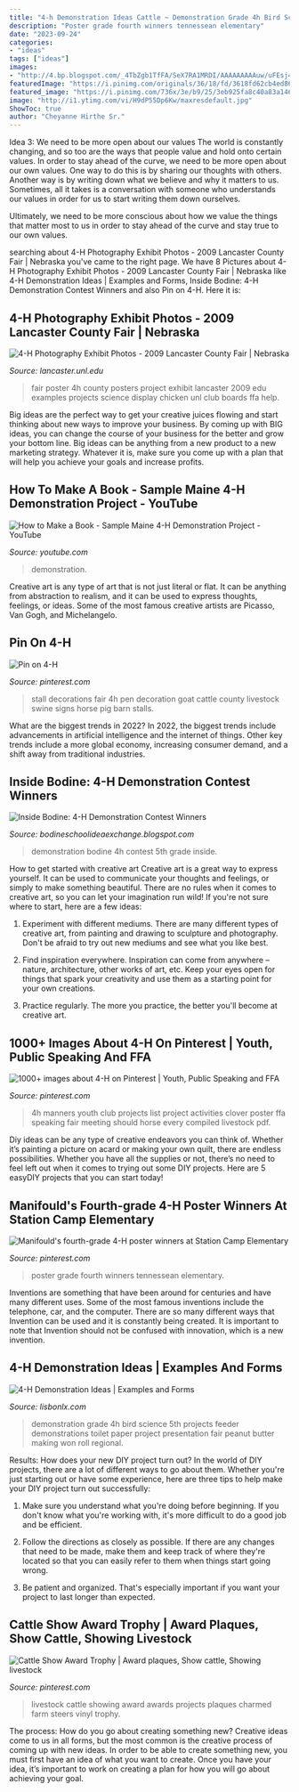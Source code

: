 ```yaml
---
title: "4-h Demonstration Ideas Cattle ~ Demonstration Grade 4h Bird Science 5th Projects Feeder Demonstrations Toilet Paper Project Presentation Fair Peanut Butter Making Won Roll Regional"
description: "Poster grade fourth winners tennessean elementary"
date: "2023-09-24"
categories:
- "ideas"
tags: ["ideas"]
images:
- "http://4.bp.blogspot.com/_4TbZgb1TfFA/SeX7RA1MRDI/AAAAAAAAAuw/uFEsj4WoeOo/s320/4H+Demonstration+Competition+5th+Grade+Bodine+School+006.jpg"
featuredImage: "https://i.pinimg.com/originals/36/18/fd/3618fd62cb4ed86536939130afcb0a50.jpg"
featured_image: "https://i.pinimg.com/736x/3e/b9/25/3eb925fa8c40a83a146212f0b3d08474.jpg"
image: "http://i1.ytimg.com/vi/H9dP55Dp6Kw/maxresdefault.jpg"
ShowToc: true
author: "Cheyanne Hirthe Sr."
---
```



Idea 3: We need to be more open about our values
The world is constantly changing, and so too are the ways that people value and hold onto certain values. In order to stay ahead of the curve, we need to be more open about our own values.
One way to do this is by sharing our thoughts with others. Another way is by writing down what we believe and why it matters to us. Sometimes, all it takes is a conversation with someone who understands our values in order for us to start writing them down ourselves.

Ultimately, we need to be more conscious about how we value the things that matter most to us in order to stay ahead of the curve and stay true to our own values.

	

		
searching about 4-H Photography Exhibit Photos - 2009 Lancaster County Fair | Nebraska you've came to the right page. We have 8 Pictures about 4-H Photography Exhibit Photos - 2009 Lancaster County Fair | Nebraska like 4-H Demonstration Ideas | Examples and Forms, Inside Bodine: 4-H Demonstration Contest Winners and also Pin on 4-H. Here it is:
		
    
## 4-H Photography Exhibit Photos - 2009 Lancaster County Fair | Nebraska

<img loading=lazy src="https://lancaster.unl.edu/4h/fair/photos/2009/StaticExhCheckIn/Posters2.jpg" onerror="this.onerror=null;this.src='https://tse2.mm.bing.net/th?id=OIP.13iDSCo3uxTLNSVwIH2LtwHaFj&amp;pid=15.1';" alt="4-H Photography Exhibit Photos - 2009 Lancaster County Fair | Nebraska">

_Source: lancaster.unl.edu_

>fair poster 4h county posters project exhibit lancaster 2009 edu examples projects science display chicken unl club boards ffa help. 

	

Big ideas are the perfect way to get your creative juices flowing and start thinking about new ways to improve your business. By coming up with BIG ideas, you can change the course of your business for the better and grow your bottom line. Big ideas can be anything from a new product to a new marketing strategy. Whatever it is, make sure you come up with a plan that will help you achieve your goals and increase profits.

    
## How To Make A Book - Sample Maine 4-H Demonstration Project - YouTube

<img loading=lazy src="http://i1.ytimg.com/vi/H9dP55Dp6Kw/maxresdefault.jpg" onerror="this.onerror=null;this.src='https://tse2.mm.bing.net/th?id=OIP.-9-C8P3oYU46NbPrptKZTwHaEM&amp;pid=15.1';" alt="How to Make a Book - Sample Maine 4-H Demonstration Project - YouTube">

_Source: youtube.com_

>demonstration. 

	

Creative art is any type of art that is not just literal or flat. It can be anything from abstraction to realism, and it can be used to express thoughts, feelings, or ideas. Some of the most famous creative artists are Picasso, Van Gogh, and Michelangelo.

    
## Pin On 4-H

<img loading=lazy src="https://i.pinimg.com/736x/18/2b/71/182b7164600b68edfab005648e7db295--stall-decorations--h.jpg" onerror="this.onerror=null;this.src='https://tse4.mm.bing.net/th?id=OIP.CLsVPebuY5FJhodGLHZ70AHaEK&amp;pid=15.1';" alt="Pin on 4-H">

_Source: pinterest.com_

>stall decorations fair 4h pen decoration goat cattle county livestock swine signs horse pig barn stalls. 

	

What are the biggest trends in 2022?
In 2022, the biggest trends include advancements in artificial intelligence and the internet of things. Other key trends include a more global economy, increasing consumer demand, and a shift away from traditional industries.

    
## Inside Bodine: 4-H Demonstration Contest Winners

<img loading=lazy src="http://4.bp.blogspot.com/_4TbZgb1TfFA/SeX7RA1MRDI/AAAAAAAAAuw/uFEsj4WoeOo/s320/4H+Demonstration+Competition+5th+Grade+Bodine+School+006.jpg" onerror="this.onerror=null;this.src='https://tse4.mm.bing.net/th?id=OIP.fZOhf0TxHfNsl_XAoWuPagAAAA&amp;pid=15.1';" alt="Inside Bodine: 4-H Demonstration Contest Winners">

_Source: bodineschoolideaexchange.blogspot.com_

>demonstration bodine 4h contest 5th grade inside. 

	

How to get started with creative art
Creative art is a great way to express yourself. It can be used to communicate your thoughts and feelings, or simply to make something beautiful. There are no rules when it comes to creative art, so you can let your imagination run wild! If you're not sure where to start, here are a few ideas:
1. Experiment with different mediums. There are many different types of creative art, from painting and drawing to sculpture and photography. Don't be afraid to try out new mediums and see what you like best.

2. Find inspiration everywhere. Inspiration can come from anywhere – nature, architecture, other works of art, etc. Keep your eyes open for things that spark your creativity and use them as a starting point for your own creations.

3. Practice regularly. The more you practice, the better you'll become at creative art.

    
## 1000+ Images About 4-H On Pinterest | Youth, Public Speaking And FFA

<img loading=lazy src="https://s-media-cache-ak0.pinimg.com/736x/9c/ad/50/9cad500df6f730e7f0f9b10c0ea4629d.jpg" onerror="this.onerror=null;this.src='https://tse4.mm.bing.net/th?id=OIP.Egs43mNzVR-jzqSHP2MdAwHaLP&amp;pid=15.1';" alt="1000+ images about 4-H on Pinterest | Youth, Public Speaking and FFA">

_Source: pinterest.com_

>4h manners youth club projects list project activities clover poster ffa speaking fair meeting should horse every compiled livestock pdf. 

	

Diy ideas can be any type of creative endeavors you can think of. Whether it’s painting a picture on acard or making your own quilt, there are endless possibilities. Whether you have all the supplies or not, there’s no need to feel left out when it comes to trying out some DIY projects. Here are 5 easyDIY projects that you can start today!

    
## Manifould&#039;s Fourth-grade 4-H Poster Winners At Station Camp Elementary

<img loading=lazy src="https://i.pinimg.com/originals/b3/49/41/b349413794a0ee95643ab84a551fa376.jpg" onerror="this.onerror=null;this.src='https://tse3.mm.bing.net/th?id=OIP.WGQ2XC7nD9M6dlOwGpy3RwHaFj&amp;pid=15.1';" alt="Manifould&#039;s fourth-grade 4-H poster winners at Station Camp Elementary">

_Source: pinterest.com_

>poster grade fourth winners tennessean elementary. 

	

Inventions are something that have been around for centuries and have many different uses. Some of the most famous inventions include the telephone, car, and the computer. There are so many different ways that Invention can be used and it is constantly being created. It is important to note that Invention should not be confused with innovation, which is a new invention.

    
## 4-H Demonstration Ideas | Examples And Forms

<img loading=lazy src="https://i.pinimg.com/originals/36/18/fd/3618fd62cb4ed86536939130afcb0a50.jpg" onerror="this.onerror=null;this.src='https://tse2.mm.bing.net/th?id=OIP.wWMcXAHKdNMZIYxOvj7nhwHaLI&amp;pid=15.1';" alt="4-H Demonstration Ideas | Examples and Forms">

_Source: lisbonlx.com_

>demonstration grade 4h bird science 5th projects feeder demonstrations toilet paper project presentation fair peanut butter making won roll regional. 

	

Results: How does your new DIY project turn out?
In the world of DIY projects, there are a lot of different ways to go about them. Whether you're just starting out or have some experience, here are three tips to help make your DIY project turn out successfully:
1. Make sure you understand what you're doing before beginning. If you don't know what you're working with, it's more difficult to do a good job and be efficient.

2. Follow the directions as closely as possible. If there are any changes that need to be made, make them and keep track of where they're located so that you can easily refer to them when things start going wrong.

3. Be patient and organized. That's especially important if you want your project to last longer than expected.

    
## Cattle Show Award Trophy | Award Plaques, Show Cattle, Showing Livestock

<img loading=lazy src="https://i.pinimg.com/736x/3e/b9/25/3eb925fa8c40a83a146212f0b3d08474.jpg" onerror="this.onerror=null;this.src='https://tse2.mm.bing.net/th?id=OIP.gE4gt8BEILfFlz4bSQdejwHaFL&amp;pid=15.1';" alt="Cattle Show Award Trophy | Award plaques, Show cattle, Showing livestock">

_Source: pinterest.com_

>livestock cattle showing award awards projects plaques charmed farm steers vinyl trophy. 

	

The process: How do you go about creating something new?
Creative ideas come to us in all forms, but the most common is the creative process of coming up with new ideas. In order to be able to create something new, you must first have an idea of what you want to create. Once you have your idea, it’s important to work on creating a plan for how you will go about achieving your goal.

